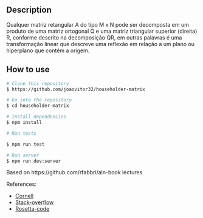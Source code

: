 <div>

## Description

<p>
Qualquer matriz retangular A do tipo M x N pode ser decomposta em um produto de uma matriz ortogonal Q e uma matriz triangular superior (direita) R, conforme descrito na decomposição QR, em outras palavras é uma transformação linear que descreve uma reflexão em relação a um plano ou hiperplano que contém a origem.
</p>

## How to use

```bash
# Clone this repository
$ https://github.com/joaovitor32/householder-matrix

# Go into the repository
$ cd householder-matrix

# Install dependencies
$ npm install

# Run tests

$ npm run test

# Run server
$ npm run dev:server
```

<p>Based on https://github.com/rfabbri/aln-book lectures</p>

<p>References:</p>

- [Cornell](https://www.cs.cornell.edu/~bindel/class/cs6210-f12/notes/lec16.pdf)
- [Stack-overflow](https://stackoverflow.com/questions/509211/understanding-slice-notation)
- [Rosetta-code](https://rosettacode.org/wiki/QR_decomposition#Python)

</div>